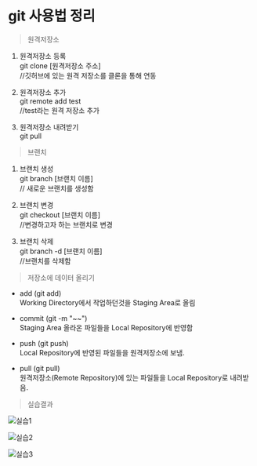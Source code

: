 # git 사용법 정리

>원격저장소  
1. 원격저장소 등록  
git clone [원격저장소 주소]  
//깃허브에 있는 원격 저장소를 클론을 통해 연동

2. 원격저장소 추가  
git remote add test  
//test라는 원격 저장소 추가  

3. 원격저장소 내려받기  
git pull  


>브랜치  
1. 브랜치 생성  
git branch [브랜치 이름]  
// 새로운 브랜치를 생성함

2. 브랜치 변경  
git checkout [브랜치 이름]  
//변경하고자 하는 브랜치로 변경

3. 브랜치 삭제  
git branch -d [브랜치 이름]  
//브랜치를 삭제함
  
>저장소에 데이터 올리기  
* add (git add)  
Working Directory에서 작업하던것을 Staging Area로 올림
* commit (git -m "~~")  
Staging Area 올라온 파일들을 Local Repository에 반영함

* push (git push)  
Local Repository에 반영된 파일들을 원격저장소에 보냄.

* pull (git pull)  
원격저장소(Remote Repository)에 있는 파일들을 Local Repository로 내려받음.  

>실습결과  

![실습1](https://user-images.githubusercontent.com/116232686/198332708-2e399f32-6657-41c1-a7f6-c1e518f12ac2.jpg)  

![실습2](https://user-images.githubusercontent.com/116232686/198332717-c1ce2070-ca1c-4f1f-8f6b-fb66a7c61e56.jpg)  

![실습3](https://user-images.githubusercontent.com/116232686/198332723-96a60589-8816-4247-a431-c77508c01803.jpg)

